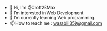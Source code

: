 - 👋 Hi, I’m @Croft2BMax
- 👀 I’m interested in Web Development
- 🌱 I’m currently learning Web programming.
- 📫 How to reach me : wasabiii359@gmail.com

<!---
Croft2BMax/Croft2BMax is a ✨ special ✨ repository because its `README.md` (this file) appears on your GitHub profile.
You can click the Preview link to take a look at your changes.
--->
